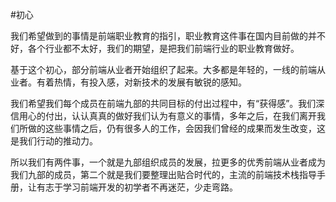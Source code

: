 
#初心

我们希望做到的事情是前端职业教育的指引，职业教育这件事在国内目前做的并不好，各个行业都不太好，我们的期望，是把我们前端行业的职业教育做好。

基于这个初心，部分前端从业者开始组织了起来。大多都是年轻的，一线的前端从业者。有着热情，有投入感，对新技术的发展有敏锐的感知。

我们希望我们每个成员在前端九部的共同目标的付出过程中，有“获得感”。我们深信用心的付出，认认真真的做好我们认为有意义的事情，多年之后，在我们离开我们所做的这些事情之后，仍有很多人的工作，会因我们曾经的成果而发生改变，这是我们行动的推动力。

所以我们有两件事，一个就是九部组织成员的发展，拉更多的优秀前端从业者成为我们九部的成员，第二个就是我们要整理出贴合时代的，主流的前端技术栈指导手册，让有志于学习前端开发的初学者不再迷茫，少走弯路。

